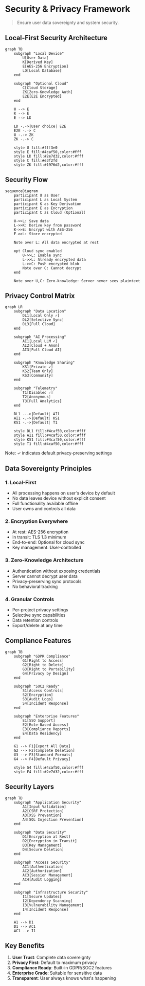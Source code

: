 # Security & Privacy Framework

> Ensure user data sovereignty and system security.

## Local-First Security Architecture

```mermaid
graph TB
    subgraph "Local Device"
        U[User Data]
        K[Derived Key]
        E[AES-256 Encryption]
        LD[Local Database]
    end
    
    subgraph "Optional Cloud"
        C[Cloud Storage]
        ZK[Zero-Knowledge Auth]
        E2E[E2E Encrypted]
    end
    
    U --> E
    K --> E
    E --> LD
    
    LD -.->|User choice| E2E
    E2E -.-> C
    U -.-> ZK
    ZK -.-> C
    
    style U fill:#fff3e0
    style E fill:#4caf50,color:#fff
    style LD fill:#2e7d32,color:#fff
    style C fill:#e3f2fd
    style ZK fill:#1976d2,color:#fff
```

## Security Flow

```mermaid
sequenceDiagram
    participant U as User
    participant L as Local System
    participant K as Key Derivation
    participant E as Encryption
    participant C as Cloud (Optional)
    
    U->>L: Save data
    L->>K: Derive key from password
    K->>E: Encrypt with AES-256
    E->>L: Store encrypted
    
    Note over L: All data encrypted at rest
    
    opt Cloud sync enabled
        U->>L: Enable sync
        L->>L: Already encrypted data
        L->>C: Push encrypted blob
        Note over C: Cannot decrypt
    end
    
    Note over U,C: Zero-knowledge: Server never sees plaintext
```

## Privacy Control Matrix

```mermaid
graph LR
    subgraph "Data Location"
        DL1[Local Only ✓]
        DL2[Selective Sync]
        DL3[Full Cloud]
    end
    
    subgraph "AI Processing"
        AI1[Local LLM ✓]
        AI2[Cloud + Anon]
        AI3[Full Cloud AI]
    end
    
    subgraph "Knowledge Sharing"
        KS1[Private ✓]
        KS2[Team Only]
        KS3[Community]
    end
    
    subgraph "Telemetry"
        T1[Disabled ✓]
        T2[Anonymous]
        T3[Full Analytics]
    end
    
    DL1 -.->|Default| AI1
    AI1 -.->|Default| KS1
    KS1 -.->|Default| T1
    
    style DL1 fill:#4caf50,color:#fff
    style AI1 fill:#4caf50,color:#fff
    style KS1 fill:#4caf50,color:#fff
    style T1 fill:#4caf50,color:#fff
```

Note: ✓ indicates default privacy-preserving settings

## Data Sovereignty Principles

### 1. Local-First
- All processing happens on user's device by default
- No data leaves device without explicit consent
- Full functionality available offline
- User owns and controls all data

### 2. Encryption Everywhere
- At rest: AES-256 encryption
- In transit: TLS 1.3 minimum
- End-to-end: Optional for cloud sync
- Key management: User-controlled

### 3. Zero-Knowledge Architecture
- Authentication without exposing credentials
- Server cannot decrypt user data
- Privacy-preserving sync protocols
- No behavioral tracking

### 4. Granular Controls
- Per-project privacy settings
- Selective sync capabilities
- Data retention controls
- Export/delete at any time

## Compliance Features

```mermaid
graph TB
    subgraph "GDPR Compliance"
        G1[Right to Access]
        G2[Right to Delete]
        G3[Right to Portability]
        G4[Privacy by Design]
    end
    
    subgraph "SOC2 Ready"
        S1[Access Controls]
        S2[Encryption]
        S3[Audit Logs]
        S4[Incident Response]
    end
    
    subgraph "Enterprise Features"
        E1[SSO Support]
        E2[Role-Based Access]
        E3[Compliance Reports]
        E4[Data Residency]
    end
    
    G1 --> F1[Export All Data]
    G2 --> F2[Complete Deletion]
    G3 --> F3[Standard Formats]
    G4 --> F4[Default Privacy]
    
    style G4 fill:#4caf50,color:#fff
    style F4 fill:#2e7d32,color:#fff
```

## Security Layers

```mermaid
graph TD
    subgraph "Application Security"
        A1[Input Validation]
        A2[CSRF Protection]
        A3[XSS Prevention]
        A4[SQL Injection Prevention]
    end
    
    subgraph "Data Security"
        D1[Encryption at Rest]
        D2[Encryption in Transit]
        D3[Key Management]
        D4[Secure Deletion]
    end
    
    subgraph "Access Security"
        AC1[Authentication]
        AC2[Authorization]
        AC3[Session Management]
        AC4[Audit Logging]
    end
    
    subgraph "Infrastructure Security"
        I1[Secure Updates]
        I2[Dependency Scanning]
        I3[Vulnerability Management]
        I4[Incident Response]
    end
    
    A1 --> D1
    D1 --> AC1
    AC1 --> I1
```

## Key Benefits

1. **User Trust**: Complete data sovereignty
2. **Privacy First**: Default to maximum privacy
3. **Compliance Ready**: Built-in GDPR/SOC2 features
4. **Enterprise Grade**: Suitable for sensitive data
5. **Transparent**: User always knows what's happening